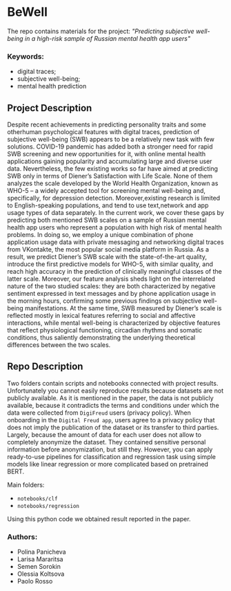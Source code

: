 # BeWell
The repo contains materials for the project: *"Predicting subjective well-being in a high-risk sample of Russian mental health app users"*

### Keywords: 
 - digital traces;
 - subjective well-being;
 - mental health prediction
## Project Description 
Despite recent achievements in predicting personality traits and some otherhuman psychological features with digital traces, prediction of subjective well-being (SWB) appears to be a relatively new task with few solutions. COVID-19 pandemic has added both a stronger need for rapid SWB screening and new opportunities for it, with online mental health applications gaining popularity and accumulating large and diverse user data. Nevertheless, the few existing works so far have aimed at predicting SWB only in terms of Diener’s Satisfaction with Life Scale. None of them analyzes the scale developed by the World Health Organization, known as WHO-5 – a widely accepted tool for screening mental well-being and, specifically, for depression detection. Moreover,existing research is limited to English-speaking populations, and tend to use text,network and app usage types of data separately. In the current work, we cover these gaps by predicting both mentioned SWB scales on a sample of Russian mental health app users who represent a population with high risk of mental health problems. In doing so, we employ a unique combination of phone application usage data with private messaging and networking digital traces from VKontakte, the most popular social media platform in Russia. As a result, we predict Diener’s SWB scale with the state-of-the-art quality, introduce the first predictive models for WHO-5, with similar quality, and reach high accuracy in the prediction of clinically meaningful classes of the latter scale. Moreover, our feature analysis sheds light on the interrelated nature of the two studied scales: they are both characterized by negative sentiment expressed in text messages and by phone application usage in the morning hours, confirming some previous findings on subjective well-being manifestations. At the same time, SWB measured by Diener’s scale is reflected mostly in lexical features referring to social and affective interactions, while mental well-being is characterized by objective features that reflect physiological functioning, circadian rhythms and somatic conditions, thus saliently demonstrating the underlying theoretical differences between the two scales.

## Repo Description
Two folders contain scripts and notebooks connected with project results. 
Unfortunately you cannot easily reproduce results because datasets are not publicly available. As it is mentioned in the paper, the data is not publicly available, because it contradicts the terms and conditions under which the data were collected from `DigiFreud` users (privacy policy).
When onboarding in the `Digital Freud app`, users agree to a privacy policy that does not imply the publication of the dataset or its transfer to third parties. Largely, because the amount of data for each user does not allow to completely anonymize the dataset.
They contained sensitive personal information before anonymization, but still they. 
However, you can apply ready-to-use pipelines for classification and regression task using simple models like linear regression or more complicated based on pretrained BERT.

Main folders:
- `notebooks/clf`
- `notebooks/regression`

Using this python code we obtained result reported in the paper.

### Authors: 
- Polina Panicheva
- Larisa Mararitsa  
- Semen Sorokin
- Olessia Koltsova
- Paolo Rosso